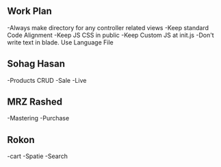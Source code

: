 ## Work Plan

-Always make directory for any controller related views
-Keep standard Code Alignment
-Keep JS CSS in public
-Keep Custom JS at init.js
-Don't write text in blade. Use Language File


## Sohag Hasan
-Products CRUD
-Sale
-Live

## MRZ Rashed
-Mastering 
-Purchase

## Rokon
-cart
-Spatie
-Search
